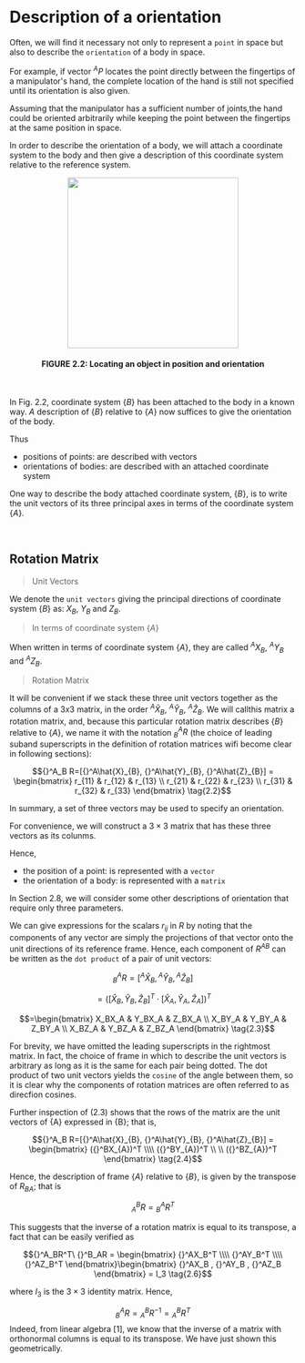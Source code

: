 &emsp;
# Description of a orientation
Often, we will find it necessary not only to represent a `point` in space but also to describe the `orientation` of a body in space. 

For example, if vector ${}^AP$ locates the point directly between the fingertips of a manipulator's hand, the complete location of the hand is still not specified until its orientation is also given.

Assuming that the manipulator has a sufficient number of joints,the hand could be oriented arbitrarily while keeping the point between the fingertips at the same position in space. 

In order to describe the orientation of a body, we will attach a coordinate system to the body and then give a description of this coordinate system relative to the reference system. 

<div align=center>
    <image src="imgs/2.2.png" width=300>
    <h4>FIGURE 2.2: Locating an object in position and orientation</h>
</div>
&emsp;

In Fig. 2.2, coordinate system $\{B\}$ has been attached to the body in a known way. $A$ description of $\{B\}$ relative to $\{A\}$ now suffices to give the orientation of the body.

Thus
- positions of points: are described with vectors
- orientations of bodies: are described with an attached coordinate system

One way to describe the body attached coordinate system, $\{B\}$, is to write the unit vectors of its three principal axes in terms of the coordinate system $\{A\}$.

&emsp;
## Rotation Matrix
>Unit Vectors

We denote the `unit vectors` giving the principal directions of coordinate system $\{B\}$ as: $X_B$, $Y_B$ and $Z_B$. 

>In terms of coordinate system $\{A\}$

When written in terms of coordinate system $\{A\}$, they are called ${}^AX_{B}$, ${}^AY_{B}$ and ${}^AZ_{B}$. 

>Rotation Matrix

It will be convenient if we stack these three unit vectors together as the columns of a $3 x 3$ matrix, in the order ${}^A\hat{X}_{B}$, ${}^A\hat{Y}_{B}$, ${}^A\hat{Z}_{B}$. We will callthis matrix a rotation matrix, and, because this particular rotation matrix describes $\{B\}$ relative to $\{A\}$, we name it with the notation ${}^A_BR$ (the choice of leading suband superscripts in the definition of rotation matrices wifi become clear in following sections):

$${}^A_B R=[{}^A\hat{X}_{B}, {}^A\hat{Y}_{B}, {}^A\hat{Z}_{B}] = \begin{bmatrix}
r_{11} & r_{12} & r_{13} \\
r_{21} & r_{22} & r_{23} \\
r_{31} & r_{32} & r_{33} \end{bmatrix} \tag{2.2}$$


In summary, a set of three vectors may be used to specify an orientation. 

For convenience, we will construct a $3 \times 3$ matrix that has these three vectors as its colunms. 

Hence, 
- the position of a point: is represented with a `vector`
- the orientation of a body: is represented with a `matrix` 

In Section 2.8, we will consider some other descriptions of orientation that require only three parameters.

We can give expressions for the scalars $r_{ij}$ in $R$ by noting that the components of any vector are simply the projections of that vector onto the unit directions of its reference frame. Hence, each component of $R^{AB}$ can be written as the `dot product` of a pair of unit vectors:


$${}^A_B R=[{}^A\hat{X}_{B}, {}^A\hat{Y}_{B}, {}^A\hat{Z}_{B}] $$

$$= \Big([\hat{X}_B, \hat{Y}_B, \hat{Z}_B]^T\cdot [\hat{X}_A, \hat{Y}_A, \hat{Z}_A]\Big)^T $$

$$=\begin{bmatrix}
X_BX_A & Y_BX_A & Z_BX_A \\
X_BY_A & Y_BY_A & Z_BY_A \\
X_BZ_A & Y_BZ_A & Z_BZ_A \end{bmatrix} \tag{2.3}$$


For brevity, we have omitted the leading superscripts in the rightmost matrix. In fact, the choice of frame in which to describe the unit vectors is arbitrary as long as it is the same for each pair being dotted. The dot product of two unit vectors yields the `cosine` of the angle between them, so it is clear why the components of rotation matrices are often referred to as direcfion cosines.

Further inspection of (2.3) shows that the rows of the matrix are the unit vectors of {A} expressed in {B}; that is,

$${}^A_B R=[{}^A\hat{X}_{B}, {}^A\hat{Y}_{B}, {}^A\hat{Z}_{B}] = \begin{bmatrix}
    ({}^BX_{A})^T \\\\ ({}^BY_{A})^T \\ \\ ({}^BZ_{A})^T 
\end{bmatrix} \tag{2.4}$$


Hence, the description of frame $\{A\}$ relative to $\{B\}$, is given by the transpose of $R_{BA}$; that is

$${}^B_AR = {}^A_BR^T \tag{2.5}$$

This suggests that the inverse of a rotation matrix is equal to its transpose, a fact that can be easily verified as

$${}^A_BR^T\ {}^B_AR = \begin{bmatrix}
{}^AX_B^T \\\\ {}^AY_B^T \\\\ {}^AZ_B^T 
\end{bmatrix}\begin{bmatrix}
    {}^AX_B , {}^AY_B , {}^AZ_B 
\end{bmatrix} = I_3 \tag{2.6}$$

where $I_3$ is the $3 \times 3$ identity matrix. Hence,

$${}^A_BR={}^B_AR^{-1}={}^B_AR^T \tag{2.7}$$
Indeed, from linear algebra [1], we know that the inverse of a matrix with orthonormal columns is equal to its transpose. We have just shown this geometrically.